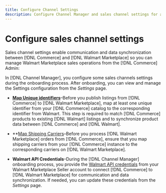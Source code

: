 ```yaml
---
title: Configure Channel Settings
description: Configure Channel Manager and sales channel settings for authentication, map the catalog attributes and shipping carriers required to coordinate sales operations between [!DNL Commerce] and the [!DNL Walmart Marketplace].
---
```


# Configure sales channel settings

Sales channel settings enable communication and data synchronization between [!DNL Commerce] and [!DNL Walmart Marketplace] so you can manage Walmart Marketplace sales operations from the [!DNL Commerce] Admin:

In [!DNL Channel Manager], you configure some sales channels settings during the onboarding process. After onboarding, you can view and manage the Settings configuration from the *Settings* page.

* **[Map Unique identifiers](map-catalog-attributes.md)**–Before you publish listings from [!DNL Commerce] to [!DNL Walmart Marketplace], map at least one unique identifier from your [!DNL Commerce] catalog to the corresponding identifier from Walmart. This step is required to match [!DNL Commerce] products to existing [!DNL Walmart] listings and to synchronize product data between [!DNL Commerce] and [!DNL Walmart].

* **[Map Shipping Carriers](map-shipping-carriers.md)–Before you process [!DNL Walmart Marketplace] orders from [!DNL Commerce], ensure that you map shipping carriers from your [!DNL Commerce] instance to the corresponding carriers on [!DNL Walmart Marketplace].

* **Walmart API Credentials**–During the [!DNL Channel Manager] onboarding process, you provide the [Walmart API credentials](walmart-prerequisites.md#generate-a-walmart-marketplace-production-api-key) from your Walmart Marketplace Seller account to connect [!DNL Commerce] to [!DNL Walmart Marketplace] for communication and data synchronization. If needed, you can update these credentials from the *Settings* page.
